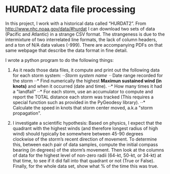 # HURDAT2 data file processing

In this project, I work with a historical data called “HURDAT2”. From http://www.nhc.noaa.gov/data/#hurdat I can download two sets of data (Pacific and Atlantic) in a strange CSV format. The strangeness is due to the intermixture of two interrelated line formats, the lack of column headers, and a ton of N/A data values (-999). There are accompanying PDFs on that same webpage that describe the data format in fine detail.

I wrote a python program to do the following things:
1. As it reads those data files, it compute and print out the following data for each storm system:
⋅⋅*Storm system name
⋅⋅* Date range recorded for the storm
⋅⋅* Find numerically the highest **Maximun sustained wind (in knots)** and when it occurred (date and time). 
⋅⋅* How many times it had a "landfall"
⋅⋅* For each storm, use an accumulator to compute and report the TOTAL distance each storm was tracked (This requires a special function such as provided in the PyGeodesy library).
⋅⋅* Calculate the speed in knots that storm center moved, a.k.a "storm propagation". 

2. I investigate a scientific hypothesis: Based on physics, I expect that the quadrant with the
highest winds (and therefore longest radius of high wind) should typically be somewhere between 45-90 degrees clockwise of the storm’s recent direction of movement. To determine this, between each pair of data samples, compute the initial compass bearing (in degrees) of the storm’s movement. Then look at the columns of data for the highest level of non-zero radii (64-kt, 50-kt, or 34-kt) at that time, to see if it did fall into that quadrant or not (True or False). Finally, for the whole data set, show what % of the time this was true.

